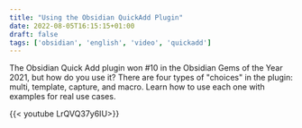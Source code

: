```yaml
---
title: "Using the Obsidian QuickAdd Plugin"
date: 2022-08-05T16:15:15+01:00
draft: false
tags: ['obsidian', 'english', 'video', 'quickadd']
---
```

The Obsidian Quick Add plugin won #10 in the Obsidian Gems of the Year 2021, but how do you use it? There are four types of "choices" in the plugin: multi, template, capture, and macro. Learn how to use each one with examples for real use cases.

{{< youtube LrQVQ37y6IU>}}